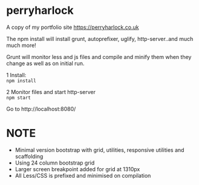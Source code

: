 perryharlock
============

A copy of my portfolio site https://perryharlock.co.uk  

The npm install will install grunt, autoprefixer, uglify, http-server..and much much more!  

Grunt will monitor less and js files and compile and minify them when they change as well as on initial run.

1 Install:  
`npm install`

2 Monitor files and start http-server  
`npm start`  

Go to http://localhost:8080/


NOTE
====

- Minimal version bootstrap with grid, utilities, responsive utilities and scaffolding
- Using 24 column bootstrap grid
- Larger screen breakpoint added for grid at 1310px
- All Less/CSS is prefixed and minimised on compilation